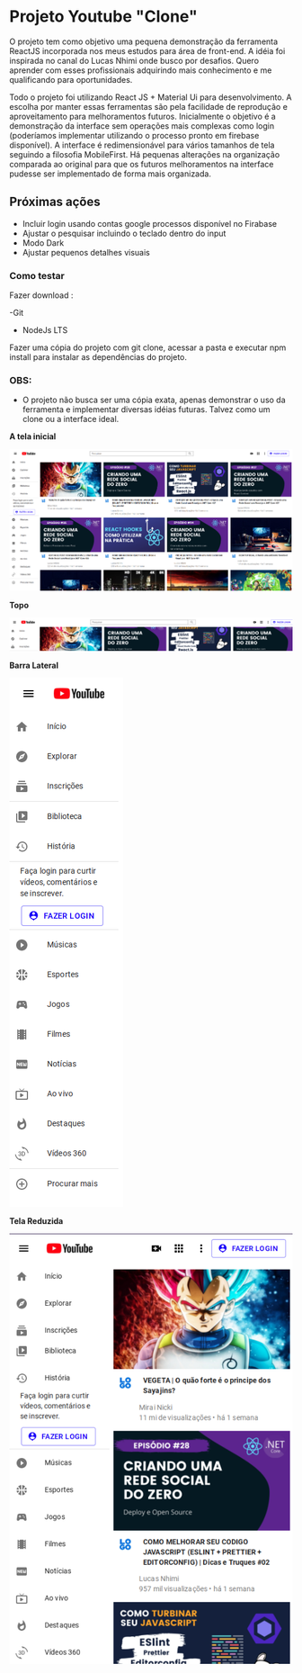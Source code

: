 # Projeto Youtube "Clone"


O projeto tem como objetivo uma pequena demonstração da ferramenta
ReactJS incorporada nos meus estudos para área de front-end. A idéia foi inspirada no canal do Lucas Nhimi onde busco por desafios. Quero aprender com esses profissionais adquirindo mais conhecimento e me qualificando para oportunidades.

Todo o projeto foi utilizando React JS + Material Ui para desenvolvimento. A escolha por manter essas ferramentas são pela facilidade de reprodução e aproveitamento para melhoramentos futuros. Inicialmente o objetivo é a demonstração da interface sem operações mais complexas como login (poderíamos implementar utilizando o processo pronto em firebase disponível). A interface é redimensionável para vários tamanhos de tela seguindo a filosofia MobileFirst. Há pequenas alterações na organização comparada ao original para que os futuros melhoramentos na interface pudesse ser implementado de forma mais organizada.

## Próximas ações

- Incluir login usando contas google processos disponível no Firabase
- Ajustar o pesquisar incluindo o teclado dentro do input
- Modo Dark
- Ajustar pequenos detalhes visuais

### Como testar

Fazer download :

-Git 
- NodeJs LTS

Fazer uma cópia do projeto com git clone, acessar a pasta e executar npm install para instalar as dependências do projeto.

### OBS: 
- O projeto não busca ser uma cópia exata, apenas demonstrar o uso da ferramenta e implementar diversas idéias futuras. Talvez como um clone ou a interface ideal.

**A tela inicial**

![alt text](https://github.com/albsrocha/youtubeclone/blob/main/Print/Tela%20Completa.png)

**Topo**

![alt text](https://github.com/albsrocha/youtubeclone/blob/main/Print/Top.png)

**Barra Lateral**


![alt text](https://github.com/albsrocha/youtubeclone/blob/main/Print/BarraLateral.png)

**Tela Reduzida** 

![alt text](https://github.com/albsrocha/youtubeclone/blob/main/Print/Reduzido.png)
